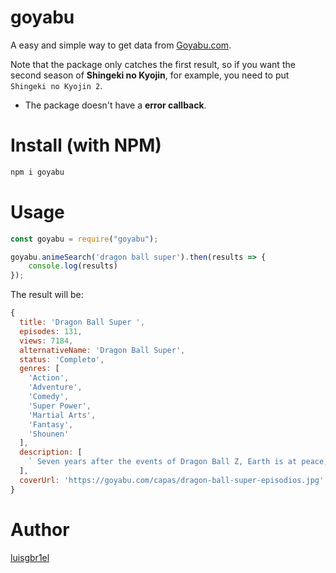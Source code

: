 # goyabu
A easy and simple way to get data from <a href="https://goyabu.com">Goyabu.com</a>.


Note that the package only catches the first result, so if you want the second season of **Shingeki no Kyojin**, for example, you need to put `Shingeki no Kyojin 2`.

- The package doesn't have a **error callback**.

# Install (with NPM)
```javascript
npm i goyabu
```

# Usage
```javascript
const goyabu = require("goyabu");

goyabu.animeSearch('dragon ball super').then(results => {
    console.log(results)
});
```

The result will be:
```javascript
{
  title: 'Dragon Ball Super ',
  episodes: 131,
  views: 7184,
  alternativeName: 'Dragon Ball Super',
  status: 'Completo',
  genres: [
    'Action',
    'Adventure',
    'Comedy',
    'Super Power',
    'Martial Arts',
    'Fantasy',
    'Shounen'
  ],
  description: [
    ` Seven years after the events of Dragon Ball Z, Earth is at peace, and its people live free from any dangers lurking in the universe. However, this peace is short-lived; a sleeping evil awakens in the dark reaches of the galaxy: Beerus, the ruthless God of Destruction. Disturbed by a prophecy that he will be defeated by a "Super Saiyan God," Beerus and his angelic attendant Whis start searching the universe for this mysterious being. Before long, they reach Earth where they encounter Gokuu Son, one of the planet's mightiest warriors, and his similarly powerful friends. [Written by MAL Rewrite] `
  ],
  coverUrl: 'https://goyabu.com/capas/dragon-ball-super-episodios.jpg'
}
```

# Author
<a href="https://github.com/luisgbr1el">luisgbr1el</a>
